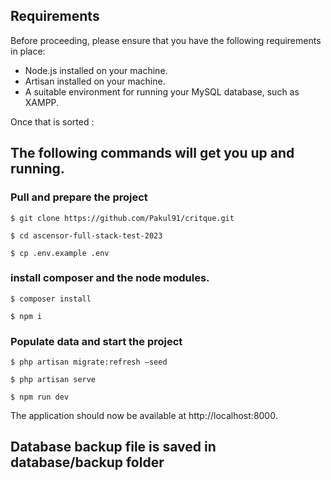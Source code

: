 ## Requirements

Before proceeding, please ensure that you have the following requirements in place:

- Node.js installed on your machine.
- Artisan installed on your machine.
- A suitable environment for running your MySQL database, such as XAMPP.

Once that is sorted :

## The following commands will get you up and running.

### Pull and prepare the project

```
$ git clone https://github.com/Pakul91/critque.git
```

```
$ cd ascensor-full-stack-test-2023
```

```
$ cp .env.example .env
```

### install composer and the node modules.

```
$ composer install
```

```
$ npm i
```

### Populate data and start the project

```
$ php artisan migrate:refresh –seed
```

```
$ php artisan serve
```

```
$ npm run dev
```

The application should now be available at http://localhost:8000.

## Database backup file is saved in database/backup folder
